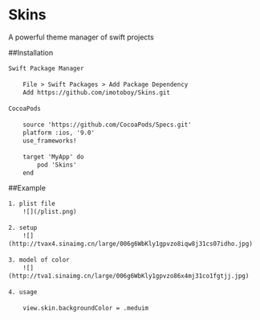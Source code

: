 # Skins
A powerful theme manager of swift projects

##Installation
	
	Swift Package Manager
		
		File > Swift Packages > Add Package Dependency
		Add https://github.com/imotoboy/Skins.git
		
	CocoaPods
		
		source 'https://github.com/CocoaPods/Specs.git'
		platform :ios, '9.0'
		use_frameworks!

		target 'MyApp' do
  			pod 'Skins'
		end
			
##Example
	
	1. plist file
		![](/plist.png)
		
	2. setup
		![](http://tvax4.sinaimg.cn/large/006g6WbKly1gpvzo8iqw8j31cs07idho.jpg)
	        
	3. model of color
		![](http://tva1.sinaimg.cn/large/006g6WbKly1gpvzo86x4mj31co1fgtjj.jpg)
	
	4. usage
	
		view.skin.backgroundColor = .meduim